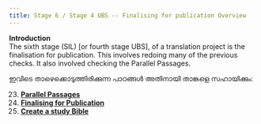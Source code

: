 ```yaml
---
title: Stage 6 / Stage 4 UBS -- Finalising for publication Overview
---
```


**Introduction**  
The sixth stage (SIL) [or fourth stage UBS], of a translation project is the finalisation for publication. This involves redoing many of the previous checks. It also involved checking the Parallel Passages.

ഇവിടെ താഴെക്കൊടുത്തിരിക്കുന്ന പാഠങ്ങൾ അതിനായി താങ്കളെ സഹായിക്കും:

23. [**Parallel Passages**](./23.PP.md)
24. [**Finalising for Publication**](./24.FFP.md)
25. [**Create a study Bible**](./25.StudyBibles.md)
